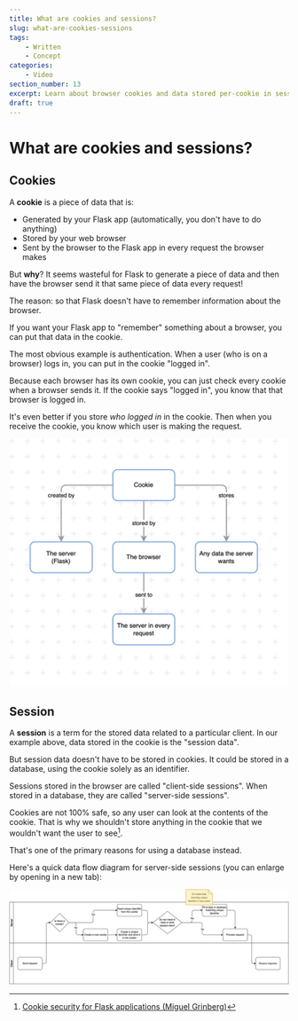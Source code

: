 ```yaml
---
title: What are cookies and sessions?
slug: what-are-cookies-sessions
tags:
    - Written
    - Concept
categories:
    - Video
section_number: 13
excerpt: Learn about browser cookies and data stored per-cookie in sessions.
draft: true
---
```


# What are cookies and sessions?

## Cookies

A **cookie** is a piece of data that is:

- Generated by your Flask app (automatically, you don't have to do anything)
- Stored by your web browser
- Sent by the browser to the Flask app in every request the browser makes

But **why**? It seems wasteful for Flask to generate a piece of data and then have the browser send it that same piece of data every request!

The reason: so that Flask doesn't have to remember information about the browser.

If you want your Flask app to "remember" something about a browser, you can put that data in the cookie.

The most obvious example is authentication. When a user (who is on a browser) logs in, you can put in the cookie "logged in".

Because each browser has its own cookie, you can just check every cookie when a browser sends it. If the cookie says "logged in", you know that that browser is logged in.

It's even better if you store _who logged in_ in the cookie. Then when you receive the cookie, you know which user is making the request.

![Cookies and sessions diagram](./assets/cookies-and-sessions.jpg)

## Session

A **session** is a term for the stored data related to a particular client. In our example above, data stored in the cookie is the "session data".

But session data doesn't have to be stored in cookies. It could be stored in a database, using the cookie solely as an identifier.

Sessions stored in the browser are called "client-side sessions". When stored in a database, they are called "server-side sessions".

Cookies are not 100% safe, so any user can look at the contents of the cookie. That is why we shouldn't store anything in the cookie that we wouldn't want the user to see[^flask_cookie_security].

That's one of the primary reasons for using a database instead.

Here's a quick data flow diagram for server-side sessions (you can enlarge by opening in a new tab):

![Server-side cookies data diagram](./assets/server-side-cookies.jpg)

<BottomCallout></BottomCallout>

[^flask_cookie_security]: [Cookie security for Flask applications (Miguel Grinberg)](https://blog.miguelgrinberg.com/post/cookie-security-for-flask-applications)